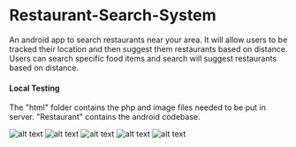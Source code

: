 # Restaurant-Search-System
An android app to search restaurants near your area. It will allow users to be tracked their location and then suggest them restaurants based on distance. Users can search specific food items and search will suggest restaurants based on distance.

#### Local Testing
The "html" folder contains the php and image files needed to be put in server.
"Restaurant" contains the android codebase.

![alt text](https://github.com/kfoozminus/Restaurant-Search-System/blob/master/Sample%20Screenshots/1.png)
![alt text](https://github.com/kfoozminus/Restaurant-Search-System/blob/master/Sample%20Screenshots/2.png)
![alt text](https://github.com/kfoozminus/Restaurant-Search-System/blob/master/Sample%20Screenshots/3.png)
![alt text](https://github.com/kfoozminus/Restaurant-Search-System/blob/master/Sample%20Screenshots/4.png)
![alt text](https://github.com/kfoozminus/Restaurant-Search-System/blob/master/Sample%20Screenshots/5.png)

